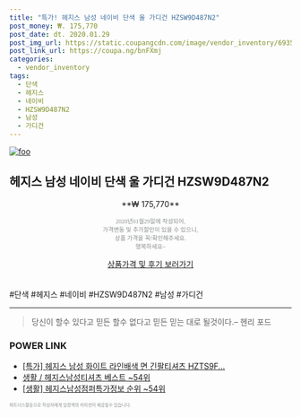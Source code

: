 ```yaml
--- 
title: "특가! 헤지스 남성 네이비 단색 울 가디건 HZSW9D487N2" 
post_money: ₩. 175,770 
post_date: dt. 2020.01.29 
post_img_url: https://static.coupangcdn.com/image/vendor_inventory/6935/0099afb95a96d54d9c16f65ae7e8fbb56087f9ed0f93a6eed60378244fba.jpg 
post_link_url: https://coupa.ng/bnFXmj 
categories: 
  - vendor_inventory 
tags: 
  - 단색 
  - 헤지스 
  - 네이비 
  - HZSW9D487N2 
  - 남성 
  - 가디건 
--- 
```

[![foo](https://static.coupangcdn.com/image/vendor_inventory/6935/0099afb95a96d54d9c16f65ae7e8fbb56087f9ed0f93a6eed60378244fba.jpg)](https://coupa.ng/bnFXmj) 

## 헤지스 남성 네이비 단색 울 가디건 HZSW9D487N2 
<p style="text-align: center;">**₩ 175,770**</p> 
<p style="text-align: center;"><span style="color: #898c8f; font-family: Georgia,Times,serif; font-size: 0.75em;">2020년01월29일에 작성되어, <br>가격변동 및 추가할인이 있을 수 있으니,<br> 상품 가격을 꼭!확인해주세요.<br>행복하세요~</span> 
</p>	 
<div markdown="0" style="text-align: center;"><a href="https://coupa.ng/bnFXmj" class="btn btn--success">상품가격 및 후기 보러가기</a></div> 
<br><br> 
  #단색 #헤지스 #네이비 #HZSW9D487N2 #남성 #가디건 
<hr> 

> 당신이 할수 있다고 믿든 할수 없다고 믿든 믿는 대로 될것이다.–  헨리 포드 


### POWER LINK

* <a href="https://blog.naver.com/sakai111/221786456967" target="_blank">[특가] 헤지스 남성 화이트 라인배색 면 긴팔티셔츠 HZTS9F...</a>
* <a href="https://blog.naver.com/santokki14/221785746558" target="_blank">생활 / 헤지스남성티셔츠 베스트 ~54위</a>
* <a href="https://blog.naver.com/fasyy4321/221774841928" target="_blank"> [생활] 헤지스남성점퍼특가정보 순위 ~54위</a>

<span style="color: #898c8f; font-family: Georgia,Times,serif; font-size: 0.55em;">파트너스활동으로 작성자에게 일정액의 커미션이 제공될수 있습니다.</span> 
